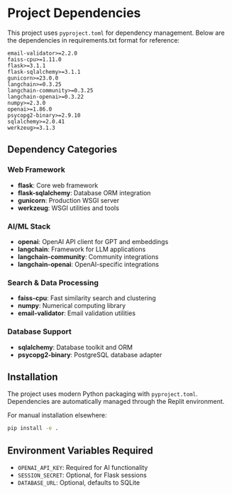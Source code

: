 # Project Dependencies

This project uses `pyproject.toml` for dependency management. Below are the dependencies in requirements.txt format for reference:

```
email-validator>=2.2.0
faiss-cpu>=1.11.0
flask>=3.1.1
flask-sqlalchemy>=3.1.1
gunicorn>=23.0.0
langchain>=0.3.25
langchain-community>=0.3.25
langchain-openai>=0.3.22
numpy>=2.3.0
openai>=1.86.0
psycopg2-binary>=2.9.10
sqlalchemy>=2.0.41
werkzeug>=3.1.3
```

## Dependency Categories

### Web Framework
- **flask**: Core web framework
- **flask-sqlalchemy**: Database ORM integration
- **gunicorn**: Production WSGI server
- **werkzeug**: WSGI utilities and tools

### AI/ML Stack
- **openai**: OpenAI API client for GPT and embeddings
- **langchain**: Framework for LLM applications
- **langchain-community**: Community integrations
- **langchain-openai**: OpenAI-specific integrations

### Search & Data Processing
- **faiss-cpu**: Fast similarity search and clustering
- **numpy**: Numerical computing library
- **email-validator**: Email validation utilities

### Database Support
- **sqlalchemy**: Database toolkit and ORM
- **psycopg2-binary**: PostgreSQL database adapter

## Installation

The project uses modern Python packaging with `pyproject.toml`. Dependencies are automatically managed through the Replit environment.

For manual installation elsewhere:
```bash
pip install -e .
```

## Environment Variables Required

- `OPENAI_API_KEY`: Required for AI functionality
- `SESSION_SECRET`: Optional, for Flask sessions
- `DATABASE_URL`: Optional, defaults to SQLite